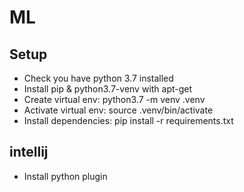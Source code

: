 # ML

## Setup

* Check you have python 3.7 installed
* Install pip & python3.7-venv with apt-get
* Create virtual env: python3.7 -m venv .venv
* Activate virtual env: source .venv/bin/activate
* Install dependencies: pip install -r requirements.txt

## intellij

* Install python plugin 


